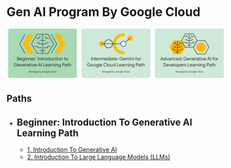 # Gen AI Program By Google Cloud
![alt text](/assets/image.png)

## Paths

- ## Beginner: Introduction To Generative AI Learning Path

  - [1. Introduction To Generative AI](/learning/1.md)
  - [2. Introduction To Large Language Models (LLMs)](/learning/2.md)